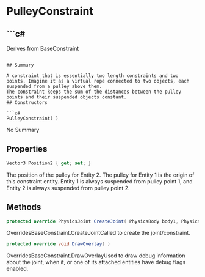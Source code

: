 # PulleyConstraint

## ```c#
Derives from BaseConstraint
```

## Summary

A constraint that is essentially two length constraints and two points. Imagine it as a virtual rope connected to two objects, each suspended from a pulley above them.
The constraint keeps the sum of the distances between the pulley points and their suspended objects constant.
## Constructors

```c#
PulleyConstraint( ) 
```
No Summary
## Properties

```c#
Vector3 Position2 { get; set; } 
```
The position of the pulley for Entity 2.
The pulley for Entity 1 is the origin of this constraint entity.
Entity 1 is always suspended from pulley point 1, and Entity 2 is always suspended from pulley point 2.
## Methods

```c#
protected override PhysicsJoint CreateJoint( PhysicsBody body1, PhysicsBody body2) 
```
OverridesBaseConstraint.CreateJointCalled to create the joint/constraint.
```c#
protected override void DrawOverlay( ) 
```
OverridesBaseConstraint.DrawOverlayUsed to draw debug information about the joint, when it, or one of its attached entities have debug flags enabled.
